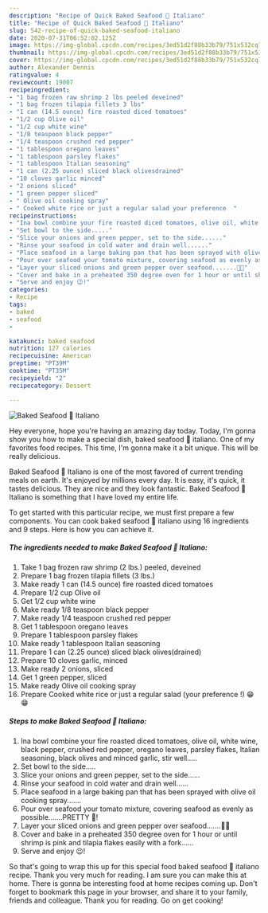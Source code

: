 ```yaml
---
description: "Recipe of Quick Baked Seafood 🍤 Italiano"
title: "Recipe of Quick Baked Seafood 🍤 Italiano"
slug: 542-recipe-of-quick-baked-seafood-italiano
date: 2020-07-31T06:52:02.125Z
image: https://img-global.cpcdn.com/recipes/3ed51d2f88b33b79/751x532cq70/baked-seafood-🍤-italiano-recipe-main-photo.jpg
thumbnail: https://img-global.cpcdn.com/recipes/3ed51d2f88b33b79/751x532cq70/baked-seafood-🍤-italiano-recipe-main-photo.jpg
cover: https://img-global.cpcdn.com/recipes/3ed51d2f88b33b79/751x532cq70/baked-seafood-🍤-italiano-recipe-main-photo.jpg
author: Alexander Dennis
ratingvalue: 4
reviewcount: 19007
recipeingredient:
- "1 bag frozen raw shrimp 2 lbs peeled deveined"
- "1 bag frozen tilapia fillets 3 lbs"
- "1 can (14.5 ounce) fire roasted diced tomatoes"
- "1/2 cup Olive oil"
- "1/2 cup white wine"
- "1/8 teaspoon black pepper"
- "1/4 teaspoon crushed red pepper"
- "1 tablespoon oregano leaves"
- "1 tablespoon parsley flakes"
- "1 tablespoon Italian seasoning"
- "1 can (2.25 ounce) sliced black olivesdrained"
- "10 cloves garlic minced"
- "2 onions sliced"
- "1 green pepper sliced"
- " Olive oil cooking spray"
- " Cooked white rice or just a regular salad your preference  "
recipeinstructions:
- "Ina bowl combine your fire roasted diced tomatoes, olive oil, white wine, black pepper, crushed red pepper, oregano leaves, parsley flakes, Italian seasoning, black olives and minced garlic, stir well....."
- "Set bowl to the side....."
- "Slice your onions and green pepper, set to the side......"
- "Rinse your seafood in cold water and drain well......"
- "Place seafood in a large baking pan that has been sprayed with olive oil cooking spray......."
- "Pour over seafood your tomato mixture, covering seafood as evenly as possible.......PRETTY 🤩!"
- "Layer your sliced onions and green pepper over seafood.......🤩🤩"
- "Cover and bake in a preheated 350 degree oven for 1 hour or until shrimp is pink and tilapia flakes easily with a fork......"
- "Serve and enjoy 😉!"
categories:
- Recipe
tags:
- baked
- seafood
- 

katakunci: baked seafood  
nutrition: 127 calories
recipecuisine: American
preptime: "PT39M"
cooktime: "PT35M"
recipeyield: "2"
recipecategory: Dessert

---
```



![Baked Seafood 🍤 Italiano](https://img-global.cpcdn.com/recipes/3ed51d2f88b33b79/751x532cq70/baked-seafood-🍤-italiano-recipe-main-photo.jpg)

Hey everyone, hope you're having an amazing day today. Today, I'm gonna show you how to make a special dish, baked seafood 🍤 italiano. One of my favorites food recipes. This time, I'm gonna make it a bit unique. This will be really delicious.

Baked Seafood 🍤 Italiano is one of the most favored of current trending meals on earth. It's enjoyed by millions every day. It is easy, it's quick, it tastes delicious. They are nice and they look fantastic. Baked Seafood 🍤 Italiano is something that I have loved my entire life.




To get started with this particular recipe, we must first prepare a few components. You can cook baked seafood 🍤 italiano using 16 ingredients and 9 steps. Here is how you can achieve it.

<!--inarticleads1-->

##### The ingredients needed to make Baked Seafood 🍤 Italiano:

1. Take 1 bag frozen raw shrimp (2 lbs.) peeled, deveined
1. Prepare 1 bag frozen tilapia fillets (3 lbs.)
1. Make ready 1 can (14.5 ounce) fire roasted diced tomatoes
1. Prepare 1/2 cup Olive oil
1. Get 1/2 cup white wine
1. Make ready 1/8 teaspoon black pepper
1. Make ready 1/4 teaspoon crushed red pepper
1. Get 1 tablespoon oregano leaves
1. Prepare 1 tablespoon parsley flakes
1. Make ready 1 tablespoon Italian seasoning
1. Prepare 1 can (2.25 ounce) sliced black olives(drained)
1. Prepare 10 cloves garlic, minced
1. Make ready 2 onions, sliced
1. Get 1 green pepper, sliced
1. Make ready  Olive oil cooking spray
1. Prepare  Cooked white rice or just a regular salad (your preference !) 😁😁




<!--inarticleads2-->

##### Steps to make Baked Seafood 🍤 Italiano:

1. Ina bowl combine your fire roasted diced tomatoes, olive oil, white wine, black pepper, crushed red pepper, oregano leaves, parsley flakes, Italian seasoning, black olives and minced garlic, stir well.....
1. Set bowl to the side.....
1. Slice your onions and green pepper, set to the side......
1. Rinse your seafood in cold water and drain well......
1. Place seafood in a large baking pan that has been sprayed with olive oil cooking spray.......
1. Pour over seafood your tomato mixture, covering seafood as evenly as possible.......PRETTY 🤩!
1. Layer your sliced onions and green pepper over seafood.......🤩🤩
1. Cover and bake in a preheated 350 degree oven for 1 hour or until shrimp is pink and tilapia flakes easily with a fork......
1. Serve and enjoy 😉!




So that's going to wrap this up for this special food baked seafood 🍤 italiano recipe. Thank you very much for reading. I am sure you can make this at home. There is gonna be interesting food at home recipes coming up. Don't forget to bookmark this page in your browser, and share it to your family, friends and colleague. Thank you for reading. Go on get cooking!
